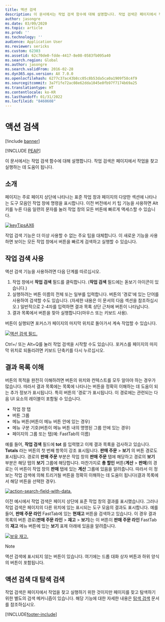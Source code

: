 ```yaml
---
title: 액션 검색
description: 이 문서에서는 작업 검색 함수에 대해 설명합니다. 작업 검색은 페이지에서 작업을 찾고 실행하는 데 도움이 됩니다.
author: jasongre
ms.date: 03/09/2020
ms.topic: article
ms.prod: ''
ms.technology: ''
audience: Application User
ms.reviewer: sericks
ms.custom: 62303
ms.assetid: 62c70de0-fdde-4417-8e08-0583fb095a40
ms.search.region: Global
ms.author: jasongre
ms.search.validFrom: 2016-02-28
ms.dyn365.ops.version: AX 7.0.0
ms.openlocfilehash: 6277c37ac43b8cc05c8b53da5ca0a1909f58c4f9
ms.sourcegitcommit: 3a7f1fe72ac08e62dda1045e0fb97f7174b69a25
ms.translationtype: HT
ms.contentlocale: ko-KR
ms.lasthandoff: 01/31/2022
ms.locfileid: "8460608"
---
```

# <a name="action-search"></a>액션 검색

[!include [banner](../includes/banner.md)]


[!INCLUDE [PEAP](../../../includes/peap-1.md)]

이 문서에서는 작업 검색 함수에 대해 설명합니다. 작업 검색은 페이지에서 작업을 찾고 실행하는 데 도움이 됩니다.

## <a name="introduction"></a>소개

페이지는 주로 페이지 상단에 나타나는 표준 작업 창과 페이지의 다양한 섹션에 나타나는 도구 모음인 작업 창에 명령을 표시합니다. 이전 버전에서 키 팁 기능을 사용하면 Alt 키를 누른 다음 일련의 문자를 눌러 작업 창의 모든 버튼에 빠르게 액세스할 수 있습니다.

[![keyTipsAX6](./media/keytipsax6.png)](./media/keytipsax6.png)

작업 검색 기능은 더 이상 사용할 수 없는 주요 팁을 대체합니다. 이 새로운 기능을 사용하면 보이는 모든 작업 창에서 버튼을 빠르게 검색하고 실행할 수 있습니다.

## <a name="using-action-search"></a>작업 검색 사용

액션 검색 기능을 사용하려면 다음 단계를 따르십시오.

1. 작업 창에서 **작업 검색** 필드를 클릭합니다. (**작업 검색** 필드에는 돋보기 아이콘이 있습니다.)
2. 실행하려는 버튼 이름의 전체 또는 일부를 입력합니다. 버튼의 '경로'에 있는 단어를 사용하여 검색할 수도 있습니다. (자세한 내용은 이 문서의 다음 섹션을 참조하십시오.) 일반적으로 2-4자를 입력하면 결과 목록 상단 근처에 버튼이 나타납니다.
3. 결과 목록에서 버튼을 찾아 실행합니다(마우스 또는 키보드 사용).

버튼이 실행되면 포커스가 페이지의 마지막 위치로 돌아가서 계속 작업할 수 있습니다.

[![액션 검색 필드.](./media/action-search-field.png)](./media/action-search-field.png)

Ctrl+/ 또는 Alt+Q를 눌러 작업 검색을 시작할 수도 있습니다. 포커스를 페이지의 마지막 위치로 되돌리려면 키보드 단축키를 다시 누르십시오.

## <a name="understanding-the-results-list"></a>결과 목록 이해

버튼의 목적을 완전히 이해하려면 버튼의 위치와 컨텍스트를 모두 알아야 하는 경우가 많습니다. 따라서 결과 목록에는 목록에 나타나는 버튼을 정확히 이해하는 데 도움이 되는 추가 정보가 표시됩니다. 특히 버튼의 '경로'가 표시됩니다. 이 경로에는 관련되는 다음 UI 요소의 레이블이 포함될 수 있습니다.

- 작업 창 탭
- 버튼 그룹
- 메뉴 버튼(버튼이 메뉴 버튼 안에 있는 경우)
- 메뉴 구분 기호(버튼이 메뉴 버튼 내의 명명된 그룹 안에 있는 경우)
- 페이지의 그룹 또는 탭(예: FastTab의 이름)

예를 들어, **작업 검색** 필드에 **tot** 를 입력했고 이제 결과 목록을 검사하고 있습니다. **Totals** 라는 버튼의 첫 번째 항목이 강조 표시됩니다. **판매 주문** &gt; **보기** 의 버튼 경로도 표시됩니다. 경로의 **판매 주문** 부분은 작업 창의 **판매 주문** 탭에 해당하고 경로의 **보기** 부분은 해당 탭의 **보기** 그룹에 해당합니다. 마찬가지로 **총 할인** 버튼(**계산** &gt; **판매**)의 경로는 이 버튼이 작업 창의 **판매** 탭에 있는 **계산** 그룹에 있음을 알려줍니다. 따라서 이 정보는 작업 검색에 의해 트리거될 버튼을 정확히 이해하는 데 도움이 됩니다(결과 목록에서 해당 버튼을 선택한 경우).

[![action-search-field-with-data.](./media/action-search-field-with-data.png)](./media/action-search-field-with-data.png)

이전 예시에서 작업 검색은 페이지 상단에 표준 작업 창의 결과를 표시했습니다. 그러나 작업 검색은 페이지의 다른 위치에 있는 표시되는 도구 모음의 결과도 표시합니다. 예를 들어, **판매 주문 라인** FastTab에 있는 **현재고** 버튼을 검색하고 있습니다. 이 경우 결과 목록의 버튼 경로(**판매 주문 라인** &gt; **재고** &gt; **보기**)는 이 버튼이 **판매 주문 라인** FastTab의 **재고** 메뉴 버튼에 있는 **보기** 표제 아래에 있음을 알려줍니다.

[![보유 재고.](./media/on-hand-inventory.png)](./media/on-hand-inventory.png)

> [!NOTE]
> 액션 검색에 표시되지 않는 버튼이 있습니다. 여기에는 드롭 대화 상자 버튼과 하위 양식의 버튼이 포함됩니다. 

## <a name="action-search-vs-navigation-search"></a>액션 검색 대 탐색 검색

작업 검색은 페이지에서 작업을 찾고 실행하기 위한 것이지만 페이지를 찾고 탐색하기 위한 별도의 검색 메커니즘이 있습니다. 해당 기능에 대한 자세한 내용은 [탐색 검색](navigation-search.md) 문서를 참조하십시오.


[!INCLUDE[footer-include](../../../includes/footer-banner.md)]